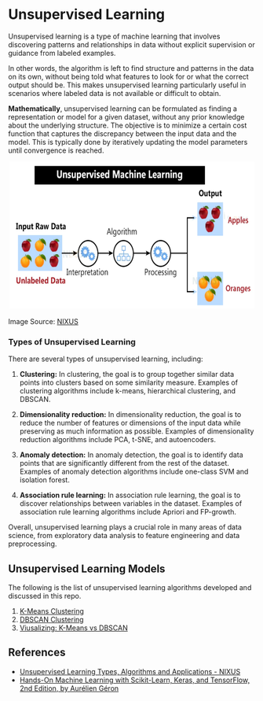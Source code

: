 # Unsupervised Learning
Unsupervised learning is a type of machine learning that involves discovering patterns and relationships in data without explicit supervision or guidance from labeled examples. 

In other words, the algorithm is left to find structure and patterns in the data on its own, without being told what features to look for or what the correct output should be. This makes unsupervised learning particularly useful in scenarios where labeled data is not available or difficult to obtain.

**Mathematically**, unsupervised learning can be formulated as finding a representation or model for a given dataset, without any prior knowledge about the underlying structure. The objective is to minimize a certain cost function that captures the discrepancy between the input data and the model. This is typically done by iteratively updating the model parameters until convergence is reached.

<p align="center"><img src="https://github.com/kashifliaqat/Data_Science_and_Machine-Learning/raw/main/Images/unsupervised.PNG" alt="Unsupervised Learning" width="500" height="300">

Image Source: [NIXUS](https://nixustechnologies.com/unsupervised-machine-learning/)

### Types of Unsupervised Learning
There are several types of unsupervised learning, including:

1. **Clustering:** In clustering, the goal is to group together similar data points into clusters based on some similarity measure. Examples of clustering algorithms include k-means, hierarchical clustering, and DBSCAN.

2. **Dimensionality reduction:** In dimensionality reduction, the goal is to reduce the number of features or dimensions of the input data while preserving as much information as possible. Examples of dimensionality reduction algorithms include PCA, t-SNE, and autoencoders.

3. **Anomaly detection:** In anomaly detection, the goal is to identify data points that are significantly different from the rest of the dataset. Examples of anomaly detection algorithms include one-class SVM and isolation forest.

4. **Association rule learning:** In association rule learning, the goal is to discover relationships between variables in the dataset. Examples of association rule learning algorithms include Apriori and FP-growth.

Overall, unsupervised learning plays a crucial role in many areas of data science, from exploratory data analysis to feature engineering and data preprocessing.

## Unsupervised Learning Models 
The following is the list of unsupervised learning algorithms developed and discussed in this repo. 

1. [K-Means Clustering](https://github.com/kashifliaqat/Data_Science_and_Machine-Learning/tree/main/Unsupervised_Learning/1_k_means_clustering)
2. [DBSCAN Clustering](https://github.com/kashifliaqat/Data_Science_and_Machine-Learning/tree/main/Unsupervised_Learning/2_DBSCAN)
3. [Viusalizing: K-Means vs DBSCAN](https://github.com/kashifliaqat/Data_Science_and_Machine-Learning/tree/main/Unsupervised_Learning/3_Visualizing_k_means_VS_dbscan)


## References
- [Unsupervised Learning Types, Algorithms and Applications - NIXUS](https://nixustechnologies.com/unsupervised-machine-learning/)
- [Hands-On Machine Learning with Scikit-Learn, Keras, and TensorFlow, 2nd Edition, by Aurélien Géron](https://www.oreilly.com/library/view/hands-on-machine-learning/9781492032632/)